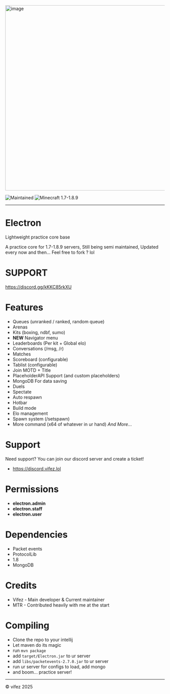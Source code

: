 <img width="1042" height="583" alt="image" src="https://github.com/user-attachments/assets/8d72d6ad-8185-4ac0-9a91-c6a5c14a4bcb" />

![Maintained](https://img.shields.io/badge/maintained-yes-brightgreen?style=for-the-badge) ![Minecraft 1.7-1.8.9](https://img.shields.io/badge/Minecraft-1.7--1.8.9-blue?style=for-the-badge)

---

# Electron

Lightweight practice core base

A practice core for 1.7-1.8.9 servers, Still being semi maintained, Updated every now and then...
Feel free to fork ? lol

# SUPPORT
https://discord.gg/kKKC85rkXU

# Features
- Queues (unranked / ranked, random queue)
- Arenas
- Kits (boxing, ndbf, sumo)
- **NEW** Navigator menu
- Leaderboards (Per kit + Global elo)
- Conversations (/msg, /r)
- Matches
- Scoreboard (configurable)
- Tablist (configurable)
- Join MOTD + Title
- PlaceholderAPI Support (and custom placeholders)
- MongoDB For data saving
- Duels
- Spectate
- Auto respawn
- Hotbar
- Build mode
- Elo management
- Spawn system (/setspawn)
- More command (x64 of whatever in ur hand)
*And More...*

# Support
Need support? You can join our discord server and create a ticket!
- https://discord.vifez.lol

# Permissions
- **electron.admin**
- **electron.staff**
- **electron.user**

# Dependencies
- Packet events
- ProtocolLib
- 1.8
- MongoDB

# Credits
- Vifez - Main developer & Current maintainer
- MTR - Contributed heavily with me at the start

# Compiling
- Clone the repo to your intellij
- Let maven do its magic
- run `mvn package`
- add `target/Electron.jar` to ur server
- add `libs/packetevents-2.7.0.jar` to ur server
- run ur server for configs to load, add mongo
- and boom... practice server!
---
© vifez 2025
